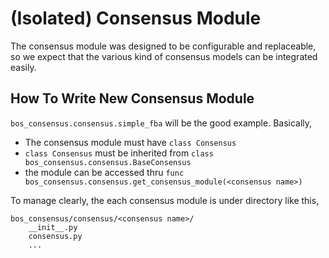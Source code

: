 # (Isolated) Consensus Module

The consensus module was designed to be configurable and replaceable, so we expect that the various kind of consensus models can be integrated easily.

## How To Write New Consensus Module

`bos_consensus.consensus.simple_fba` will be the good example. Basically,

* The consensus module must have `class Consensus`
* `class Consensus` must be inherited from `class bos_consensus.consensus.BaseConsensus`
* the module can be accessed thru `func bos_consensus.consensus.get_consensus_module(<consensus name>)`

To manage clearly, the each consensus module is under directory like this,
```
bos_consensus/consensus/<consensus name>/
    __init__.py
    consensus.py
    ...
```
